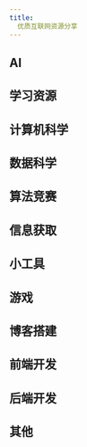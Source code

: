 ```yaml
---
title:
  优质互联网资源分享
---
```


## AI

<CardGrid>
	<LinkCard title="AI工具箱导航" href="https://www.amz123.com/ai" description="AMZ123" />
	<LinkCard title="deepseek" href="https://www.deepseek.com/" description="深度求索 R1可推理" />
	<LinkCard title="豆包" href="https://www.doubao.com/chat/" description="字节旗下 新增Beta推理" />
    <LinkCard title="讯飞星火" href="https://xinghuo.xfyun.cn/desk" description="" />
    <LinkCard title="ChatGPT" href="https://chatgpt.com/" description="OpenAI" />
    <LinkCard title="Gemini" href="https://gemini.google.com/" description="Google" />
    <LinkCard title="通义千问" href="https://tongyi.aliyun.com/qianwen/" description="阿里" />
    <LinkCard title="智谱清言" href="https://chatglm.cn/main/guest?lang=zh" description="" />
    <LinkCard title="cursor" href="https://www.cursor.so/" description="基于GPT-4 编程高手" />
    <LinkCard title="扣子" href="https://www.coze.cn/" description="字节推出的AI机器人和智能体创建平台" />
</CardGrid>

## 学习资源

<CardGrid>
	<LinkCard title="提问指南" href="https://lug.ustc.edu.cn/wiki/doc/howtoask/" description="旨在用简洁、清晰、友好的语言表述与提问相关的注意事项" />
    <LinkCard title="提问的智慧" href="https://lug.ustc.edu.cn/wiki/doc/smart-questions/" description="LUG @ USTC 中国科学技术大学 Linux 用户协会 对英文原版进行的中文翻译" />
	<LinkCard title="Markdown 中文手册" href="https://www.dba.cn/book/markdown/" description="" />
    <LinkCard title="LaTeX 常用公式语法总结" href="https://zhuanlan.zhihu.com/p/696652520" description="我自己写的（" />
	<LinkCard title="领域树" href="http://www.rumen.icu/product/domaintree" description="汇集入门经典书籍，让领域入门从此不再困难" />
</CardGrid>

## 计算机科学

<CardGrid>
	<LinkCard title="csdiy" href="https://csdiy.wiki/" description="⭐CS自学指南" />
    <LinkCard title="菜鸟教程" href="https://www.runoob.com/" description="啥都有" />
	<LinkCard title="Git 教程" href="https://liaoxuefeng.com/books/git/introduction/index.html" description="来自廖雪峰" />
	<LinkCard title="Vim 快捷键速查表" href="https://linux.cn/article-8144-1.html" description="" />
	<LinkCard title="cppreference 英文版" href="https://en.cppreference.com/w/" description="c/c++ 核心概念、语法分析" />
	<LinkCard title="cppreference 中文版" href="https://zh.cppreference.com/w/" description="" />
	<LinkCard title="Java Visualizer" href="https://cscircles.cemc.uwaterloo.ca//java_visualize/#" description="Java 代码运行可视化" />
	<LinkCard title="VisuAlgo" href="https://visualgo.net/zh" description="通过动画可视化数据结构和算法" />
	<LinkCard title="Data Structure Visualizations" href="https://www.rmboot.com/" description="数据结构可视化" />
</CardGrid>

## 数据科学

<CardGrid>
	<LinkCard title="UC Irvine Machine Learning Repository" href="https://archive.ics.uci.edu/" description="" />
	<LinkCard title="scikit-learn" href="https://scikit-learn.org/stable/index.html" description="" />
</CardGrid>

## 算法竞赛

<CardGrid>
	<LinkCard title="洛谷" href="https://www.luogu.com.cn/" description="" />
	<LinkCard title="牛客竞赛" href="https://ac.nowcoder.com/acm/contest/vip-index" description="每周一次周赛，每月两次月赛，许多高校在此举办校赛、模拟赛" />
	<LinkCard title="CodeForces" href="https://codeforces.com/" description="来自俄罗斯 全球最大算法竞赛平台，有海量 XCPC 题目资源" />
	<LinkCard title="AtCoder" href="https://atcoder.jp/" description="来自日本，与 CodeForces 类似，比赛时间对 cn 更友好" />
	<LinkCard title="QOJ" href="https://qoj.ac/" description="CF 上没有的 XCPC 题目可以来这里找" />
    <LinkCard title="LeetCode 力扣" href="https://leetcode.cn/" description="力扣模式与 ACM 模式不同，适合求职者学习" />
    <LinkCard title="CFTracker" href="https://cftracker.netlify.app/contests" description="根据 CF 平台 ID 统计做题情况" />
    <LinkCard title="AtCoder Problems" href="https://kenkoooo.com/atcoder#/table" description="根据 AtCoder 平台 ID 统计做题情况" />
    <LinkCard title="Vjudge" href="https://vjudge.net/" description="整合所有平台的题目并支持远程提交" />
	<LinkCard title="Acwing" href="https://www.acwing.com/" description="" />
    <LinkCard title="DopplerXD 的算法模板" href="https://www.dopplerxd.top/algorithm/wjz9z319/" description="自己整理的算法模板" />
    <LinkCard title="jiangly 的算法模板" href="https://github.com/hh2048/XCPC/tree/main/03%20-%20jiangly%E6%A8%A1%E6%9D%BF%E6%94%B6%E9%9B%86" description="by github - hh2048" />
	<LinkCard title="Board - XCPCIO" href="https://board.xcpcio.com/" description="XCPC 竞赛榜单" />
</CardGrid>

## 信息获取

<CardGrid>
    <LinkCard title="今日热榜" href="https://tophub.today/" description="整合站，什么都有" />
    <LinkCard title="AnyKnew" href="https://www.anyknew.com/#/" description="效率咨询，高效读咨询。好像没有 https" />
	<LinkCard title="RSS 订阅源推荐" href="https://rss-source.com/" description="很全，但少部分不可用" />
</CardGrid>

## 小工具

<CardGrid>
	<LinkCard title="即时工具" href="https://www.67tool.com/" description="在线工具箱，不仅限于程序员" />
    <LinkCard title="极简工具" href="https://tool.zzzmh.cn/" description="程序员的葵花宝典" />
    <LinkCard title="Qwerty Learner" href="https://qwerty.cooleryue.cn/" description="边练字边背单词，好用！" />
    <LinkCard title="LDTools" href="https://tool.pc.wiki/" description="PC 常用工具，by 老弟一号工作室" />
    <LinkCard title="emojimix" href="https://tikolu.net/emojimix" description="生成 emoji 混合表情" />
    <LinkCard title="你注册过哪些网站" href="https://www.reg007.com/" description="根据手机号查询注册过的网站" />
    <LinkCard title="geogebra" href="https://www.geogebra.org/" description="数学教学平台，2D/3D 绘图，科学、图形计算器，数学学习资源" />
	<LinkCard title="打字练习" href="https://www.typingtom.com/" description="手型练习、测速等" />
	<LinkCard title="Yes Or No?" href="https://yesno.wtf/" description="随机出现 yes 或 no 的视频片段/图片，帮你决策" />
	<LinkCard title="humanbenchmark" href="https://humanbenchmark.com/" description="人类素质测试，反应、定位、瞬间记忆等" />
	<LinkCard title="中午吃什么" href="https://chishenme.xyz/" description="简洁，随机帮你决定今天吃什么" />
	<LinkCard title="网络剪切板" href="https://netcut.cn/" description="提供数据暂存和传送服务" />
	<LinkCard title="代码便利贴" href="https://paste.org.cn/" description="在线代码分享平台" />
	<LinkCard title="iLovePDF" href="https://www.ilovepdf.com/zh-cn" description="PDF爱好者的在线工具，完全免费、易于使用、丰富的PDF处理工具，包括：合并、拆分、压缩、转换、旋转和解锁PDF文件，以及给PDF文件添加水印的工具等。" />
</CardGrid>

## 游戏

<CardGrid>
	<LinkCard title="HLTV" href="https://www.hltv.org/" description="CS 最权威的竞赛信息平台" />
	<LinkCard title="MC百科" href="https://www.mcmod.cn/" description="最大的Minecraft中文百科" />
	<LinkCard title="中文MC Wiki" href="https://minecraft.fandom.com/zh/wiki/Minecraft_Wiki" description="最详细的我的世界百科" />
	<LinkCard title="" href="" description="" />
	<LinkCard title="VALORANT赛事数据" href="https://www.rib.gg/zh" description="数据全面 类似HLTV" />
	<LinkCard title="无畏契约赛事官网" href="https://vct.qq.com/" description="腾讯" />
</CardGrid>

## 博客搭建

<CardGrid>
	<LinkCard title="CC Licenses List" href="https://creativecommons.org/licenses/list.zh-hans" description="CC 系列知识共享许可证" />
	<LinkCard title="wordpress 中文站" href="https://cn.wordpress.org/" description="以PHP和MySQL为平台的自由开源的博客软件和内容管理系统，资源丰富" />
	<LinkCard title="hugo" href="https://gohugo.io/" description="基于 Go 开发的静态框架，相应迅速" />
	<LinkCard title="VuePress" href="https://vuepress.vuejs.org/zh/" description="Vue 驱动的静态网站生成器。本站使用了 VuePress 框架，Plume 主题" />
	<LinkCard title="hexo" href="https://hexo.io/zh-cn/" description="快速、简洁且高效的博客框架" />
	<LinkCard title="Github Pages" href="https://pages.github.com/" description="无需多言！" />
	<LinkCard title="mkdocs-material" href="https://squidfunk.github.io/mkdocs-material/" description="个人认为是 mkdocs 最好的主题，适合用来配合 GitHub Pages 搭建个人文档库" />
	<LinkCard title="Halo" href="https://www.halo.run/" description="强大易用的开源
建站工具" />
</CardGrid>

## 前端开发

<CardGrid>
	<LinkCard title="AI/LLM 模型图标集" href="https://lobehub.com/zh/icons" description="开源矢量图标集，覆盖主流 AI 品牌和模型，支持 React / SVG / PNG / WebP" />
	<LinkCard title="iconfont" href="https://www.iconfont.cn/" description="阿里巴巴矢量图标集" />
	<LinkCard title="Vue3 文档" href="https://cn.vuejs.org/guide/introduction" description="" />
	<LinkCard title="Element Plus" href="https://element-plus.org/zh-CN/" description="基于 Vue 3，面向设计师和开发者的组件库" />
	<LinkCard title="arco.design" href="https://arco.design/" description="字节跳动出品的企业级设计系统，支持 Vue 和 React" />
	<LinkCard title="Ant Design Vue" href="https://www.antdv.com/components/overview-cn" description="阿里开发，有 React 版本" />
	<LinkCard title="Web 入门" href="https://developer.mozilla.org/zh-CN/docs/Learn_web_development/Getting_started/Your_first_website" description="" />
	<LinkCard title="前端学习路线" href="https://objtube.github.io/front-end-roadmap/#/" description="by Github objtube" />
</CardGrid>

## 后端开发

<CardGrid>
	<LinkCard title="Apipost" href="https://www.apipost.cn/" description="Apipost = Postman + Swagger + Mock + Jmeter 后端、前端、测试，同时在线协作，内容实时同步" />
	<LinkCard title="MyBatis-Plus" href="https://baomidou.com/introduce/" description="MyBatis-Plus 是一个 MyBatis 的增强工具，在 MyBatis 的基础上只做增强不做改变，为简化开发、提高效率而生。" />
	<LinkCard title="60s API" href="https://docs.60s-api.viki.moe/" description="一系列 高质量、开源、可靠、全球 CDN 加速 的开放 API 集合。" />
</CardGrid>

## 其他

<CardGrid>
	<LinkCard title="Every Second" href="https://everysecond.io/" description="每一秒钟能发生什么" />
	<LinkCard title="chrome 小恐龙游戏" href="chrome://dino/" description="超经典小恐龙游戏 无网必玩" />
</CardGrid>

